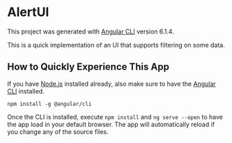 # AlertUI

This project was generated with [Angular CLI](https://github.com/angular/angular-cli) version 6.1.4.

This is a quick implementation of an UI that supports filtering on some data.

## How to Quickly Experience This App

If you have [Node.js](https://nodejs.org/) installed already, also make sure to have the [Angular CLI](https://cli.angular.io/) installed.
```shell
npm install -g @angular/cli
```

Once the CLI is installed, execute `npm install` and `ng serve --open` to have the app load in your default browser. The app will automatically reload if you change any of the source files.
